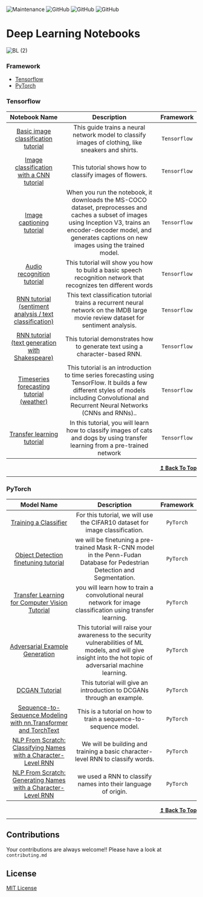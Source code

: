 ![Maintenance](https://img.shields.io/badge/Maintained%3F-YES-green.svg)
![GitHub](https://img.shields.io/badge/Release-PROD-yellow.svg)
![GitHub](https://img.shields.io/badge/Languages-MULTI-blue.svg)
![GitHub](https://img.shields.io/badge/License-MIT-lightgrey.svg)

# Deep Learning Notebooks
![BL (2)](https://user-images.githubusercontent.com/24771457/111271567-56748980-866c-11eb-9555-b8fd7bc0a60c.jpg)


### Framework

* [Tensorflow](#tensorflow)
* [PyTorch](#pytorch)

### Tensorflow <a name="tensorflow"/>

| Notebook Name | Description | Framework |
|   :---:      |     :---:      |     :---:     |
| [Basic image classification tutorial](https://colab.research.google.com/github/tensorflow/docs/blob/master/site/en/tutorials/keras/classification.ipynb)  | This guide trains a neural network model to classify images of clothing, like sneakers and shirts.| `Tensorflow`
| [Image classification with a CNN tutorial ](https://colab.research.google.com/github/tensorflow/docs/blob/master/site/en/tutorials/images/classification.ipynb)  | This tutorial shows how to classify images of flowers.| `Tensorflow`
| [Image captioning tutorial](https://colab.research.google.com/github/tensorflow/docs/blob/master/site/en/tutorials/text/image_captioning.ipynb)  | When you run the notebook, it downloads the MS-COCO dataset, preprocesses and caches a subset of images using Inception V3, trains an encoder-decoder model, and generates captions on new images using the trained model.| `Tensorflow`
| [Audio recognition tutorial](https://colab.research.google.com/github/tensorflow/docs/blob/master/site/en/tutorials/audio/simple_audio.ipynb)  | This tutorial will show you how to build a basic speech recognition network that recognizes ten different words| `Tensorflow`
| [RNN tutorial (sentiment analysis / text classification)](https://colab.research.google.com/github/tensorflow/docs/blob/master/site/en/tutorials/text/text_classification_rnn.ipynb)  |This text classification tutorial trains a recurrent neural network on the IMDB large movie review dataset for sentiment analysis.| `Tensorflow`
| [RNN tutorial (text generation with Shakespeare)](https://colab.research.google.com/github/tensorflow/docs/blob/master/site/en/tutorials/text/text_generation.ipynb)  | This tutorial demonstrates how to generate text using a character-based RNN.| `Tensorflow`
| [Timeseries forecasting tutorial (weather)](https://colab.research.google.com/github/tensorflow/docs/blob/master/site/en/tutorials/structured_data/time_series.ipynb)  | This tutorial is an introduction to time series forecasting using TensorFlow. It builds a few different styles of models including Convolutional and Recurrent Neural Networks (CNNs and RNNs)..| `Tensorflow`
| [Transfer learning tutorial ](https://colab.research.google.com/github/tensorflow/docs/blob/master/site/en/tutorials/images/transfer_learning.ipynb)  | In this tutorial, you will learn how to classify images of cats and dogs by using transfer learning from a pre-trained network| `Tensorflow`

<div align="right">
    <b><a href="#framework">↥ Back To Top</a></b>
</div>

***

### PyTorch <a name="pytorch"/>

| Model Name | Description | Framework |
|   :---:      |     :---:      |     :---:     |
| [Training a Classifier]( https://colab.research.google.com/github/pytorch/tutorials/blob/gh-pages/_downloads/17a7c7cb80916fcdf921097825a0f562/cifar10_tutorial.ipynb)  | For this tutorial, we will use the CIFAR10 dataset for image classification.  | `PyTorch`
| [Object Detection finetuning tutorial]( https://colab.research.google.com/github/pytorch/vision/blob/temp-tutorial/tutorials/torchvision_finetuning_instance_segmentation.ipynb)  | we will be finetuning a pre-trained Mask R-CNN model in the Penn-Fudan Database for Pedestrian Detection and Segmentation.  | `PyTorch`
| [Transfer Learning for Computer Vision Tutorial]( https://colab.research.google.com/github/pytorch/tutorials/blob/gh-pages/_downloads/62840b1eece760d5e42593187847261f/transfer_learning_tutorial.ipynb)  | you will learn how to train a convolutional neural network for image classification using transfer learning. | `PyTorch`
| [Adversarial Example Generation]( https://colab.research.google.com/github/pytorch/tutorials/blob/gh-pages/_downloads/fba7866856a418520404ba3a11142335/fgsm_tutorial.ipynb)  | This tutorial will raise your awareness to the security vulnerabilities of ML models, and will give insight into the hot topic of adversarial machine learning.  | `PyTorch`
| [DCGAN Tutorial]( https://colab.research.google.com/github/pytorch/tutorials/blob/gh-pages/_downloads/e9c8374ecc202120dc94db26bf08a00f/dcgan_faces_tutorial.ipynb)  |This tutorial will give an introduction to DCGANs through an example.  | `PyTorch`
| [Sequence-to-Sequence Modeling with nn.Transformer and TorchText]( https://colab.research.google.com/github/pytorch/tutorials/blob/gh-pages/_downloads/dca13261bbb4e9809d1a3aa521d22dd7/transformer_tutorial.ipynb)  | This is a tutorial on how to train a sequence-to-sequence model.  | `PyTorch`
| [NLP From Scratch: Classifying Names with a Character-Level RNN]( https://colab.research.google.com/github/pytorch/tutorials/blob/gh-pages/_downloads/977c14818c75427641ccb85ad21ed6dc/char_rnn_classification_tutorial.ipynb)  | We will be building and training a basic character-level RNN to classify words.   | `PyTorch`
| [NLP From Scratch: Generating Names with a Character-Level RNN]( https://colab.research.google.com/github/pytorch/tutorials/blob/gh-pages/_downloads/a35c00bb5afae3962e1e7869c66872fa/char_rnn_generation_tutorial.ipynb)  |we used a RNN to classify names into their language of origin.  | `PyTorch`

<div align="right">
    <b><a href="#framework">↥ Back To Top</a></b>
</div>

***
## Contributions
Your contributions are always welcome!!
Please have a look at `contributing.md`

## License

[MIT License](LICENSE)
